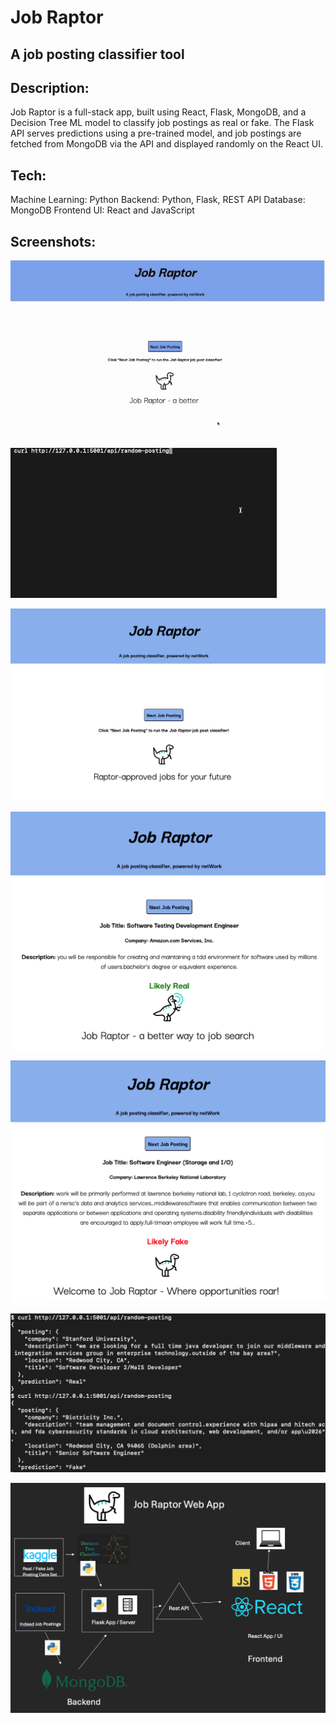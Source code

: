 # Job Raptor
## A job posting classifier tool

## Description: 
Job Raptor is a full-stack app, built using React, Flask, MongoDB, and a Decision Tree ML model to classify job postings as real or fake. The Flask API serves predictions using a pre-trained model, and job postings are fetched from MongoDB via the API and displayed randomly on the React UI.

## Tech: 
Machine Learning: Python
Backend: Python, Flask, REST API
Database: MongoDB
Frontend UI: React and JavaScript

## Screenshots: 
![Demo](/screenshots/demo.gif)

![CLI-GIF](/screenshots/cli.gif)

![Home](/screenshots/home.png)

![Real](/screenshots/real.png)

![Fake](/screenshots/fake.png)

![CLI](/screenshots/cli.png)

![Diagram](/screenshots/diagram.png)

